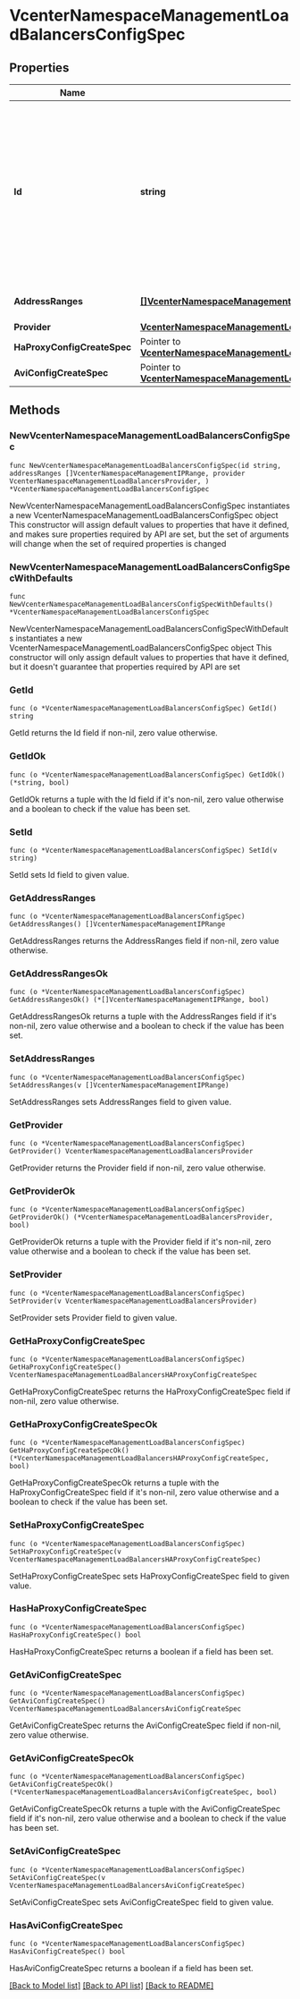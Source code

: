 # VcenterNamespaceManagementLoadBalancersConfigSpec

## Properties

Name | Type | Description | Notes
------------ | ------------- | ------------- | -------------
**Id** | **string** | An identifier that identifies a load balancer and can be used to query or configure load balancer properties via these resources. The identifier has DNS_LABEL restrictions as specified in . This must be an alphanumeric (a-z and 0-9) string, with a maximum length of 63 characters and with the &#39;-&#39; character allowed anywhere except the first or last character. This name is unique across all Namespaces in this vCenter server. When clients pass a value of this structure as a parameter, the field must be an identifier for the resource type: vcenter.namespace_management.LoadBalancerConfig. When operations return a value of this structure as a result, the field will be an identifier for the resource type: vcenter.namespace_management.LoadBalancerConfig. | 
**AddressRanges** | [**[]VcenterNamespaceManagementIPRange**](VcenterNamespaceManagementIPRange.md) | List of address ranges that will be used to derive frontend IP addresses for L4 virtual servers. At least one range must be provided. | 
**Provider** | [**VcenterNamespaceManagementLoadBalancersProvider**](VcenterNamespaceManagementLoadBalancersProvider.md) |  | 
**HaProxyConfigCreateSpec** | Pointer to [**VcenterNamespaceManagementLoadBalancersHAProxyConfigCreateSpec**](VcenterNamespaceManagementLoadBalancersHAProxyConfigCreateSpec.md) |  | [optional] 
**AviConfigCreateSpec** | Pointer to [**VcenterNamespaceManagementLoadBalancersAviConfigCreateSpec**](VcenterNamespaceManagementLoadBalancersAviConfigCreateSpec.md) |  | [optional] 

## Methods

### NewVcenterNamespaceManagementLoadBalancersConfigSpec

`func NewVcenterNamespaceManagementLoadBalancersConfigSpec(id string, addressRanges []VcenterNamespaceManagementIPRange, provider VcenterNamespaceManagementLoadBalancersProvider, ) *VcenterNamespaceManagementLoadBalancersConfigSpec`

NewVcenterNamespaceManagementLoadBalancersConfigSpec instantiates a new VcenterNamespaceManagementLoadBalancersConfigSpec object
This constructor will assign default values to properties that have it defined,
and makes sure properties required by API are set, but the set of arguments
will change when the set of required properties is changed

### NewVcenterNamespaceManagementLoadBalancersConfigSpecWithDefaults

`func NewVcenterNamespaceManagementLoadBalancersConfigSpecWithDefaults() *VcenterNamespaceManagementLoadBalancersConfigSpec`

NewVcenterNamespaceManagementLoadBalancersConfigSpecWithDefaults instantiates a new VcenterNamespaceManagementLoadBalancersConfigSpec object
This constructor will only assign default values to properties that have it defined,
but it doesn't guarantee that properties required by API are set

### GetId

`func (o *VcenterNamespaceManagementLoadBalancersConfigSpec) GetId() string`

GetId returns the Id field if non-nil, zero value otherwise.

### GetIdOk

`func (o *VcenterNamespaceManagementLoadBalancersConfigSpec) GetIdOk() (*string, bool)`

GetIdOk returns a tuple with the Id field if it's non-nil, zero value otherwise
and a boolean to check if the value has been set.

### SetId

`func (o *VcenterNamespaceManagementLoadBalancersConfigSpec) SetId(v string)`

SetId sets Id field to given value.


### GetAddressRanges

`func (o *VcenterNamespaceManagementLoadBalancersConfigSpec) GetAddressRanges() []VcenterNamespaceManagementIPRange`

GetAddressRanges returns the AddressRanges field if non-nil, zero value otherwise.

### GetAddressRangesOk

`func (o *VcenterNamespaceManagementLoadBalancersConfigSpec) GetAddressRangesOk() (*[]VcenterNamespaceManagementIPRange, bool)`

GetAddressRangesOk returns a tuple with the AddressRanges field if it's non-nil, zero value otherwise
and a boolean to check if the value has been set.

### SetAddressRanges

`func (o *VcenterNamespaceManagementLoadBalancersConfigSpec) SetAddressRanges(v []VcenterNamespaceManagementIPRange)`

SetAddressRanges sets AddressRanges field to given value.


### GetProvider

`func (o *VcenterNamespaceManagementLoadBalancersConfigSpec) GetProvider() VcenterNamespaceManagementLoadBalancersProvider`

GetProvider returns the Provider field if non-nil, zero value otherwise.

### GetProviderOk

`func (o *VcenterNamespaceManagementLoadBalancersConfigSpec) GetProviderOk() (*VcenterNamespaceManagementLoadBalancersProvider, bool)`

GetProviderOk returns a tuple with the Provider field if it's non-nil, zero value otherwise
and a boolean to check if the value has been set.

### SetProvider

`func (o *VcenterNamespaceManagementLoadBalancersConfigSpec) SetProvider(v VcenterNamespaceManagementLoadBalancersProvider)`

SetProvider sets Provider field to given value.


### GetHaProxyConfigCreateSpec

`func (o *VcenterNamespaceManagementLoadBalancersConfigSpec) GetHaProxyConfigCreateSpec() VcenterNamespaceManagementLoadBalancersHAProxyConfigCreateSpec`

GetHaProxyConfigCreateSpec returns the HaProxyConfigCreateSpec field if non-nil, zero value otherwise.

### GetHaProxyConfigCreateSpecOk

`func (o *VcenterNamespaceManagementLoadBalancersConfigSpec) GetHaProxyConfigCreateSpecOk() (*VcenterNamespaceManagementLoadBalancersHAProxyConfigCreateSpec, bool)`

GetHaProxyConfigCreateSpecOk returns a tuple with the HaProxyConfigCreateSpec field if it's non-nil, zero value otherwise
and a boolean to check if the value has been set.

### SetHaProxyConfigCreateSpec

`func (o *VcenterNamespaceManagementLoadBalancersConfigSpec) SetHaProxyConfigCreateSpec(v VcenterNamespaceManagementLoadBalancersHAProxyConfigCreateSpec)`

SetHaProxyConfigCreateSpec sets HaProxyConfigCreateSpec field to given value.

### HasHaProxyConfigCreateSpec

`func (o *VcenterNamespaceManagementLoadBalancersConfigSpec) HasHaProxyConfigCreateSpec() bool`

HasHaProxyConfigCreateSpec returns a boolean if a field has been set.

### GetAviConfigCreateSpec

`func (o *VcenterNamespaceManagementLoadBalancersConfigSpec) GetAviConfigCreateSpec() VcenterNamespaceManagementLoadBalancersAviConfigCreateSpec`

GetAviConfigCreateSpec returns the AviConfigCreateSpec field if non-nil, zero value otherwise.

### GetAviConfigCreateSpecOk

`func (o *VcenterNamespaceManagementLoadBalancersConfigSpec) GetAviConfigCreateSpecOk() (*VcenterNamespaceManagementLoadBalancersAviConfigCreateSpec, bool)`

GetAviConfigCreateSpecOk returns a tuple with the AviConfigCreateSpec field if it's non-nil, zero value otherwise
and a boolean to check if the value has been set.

### SetAviConfigCreateSpec

`func (o *VcenterNamespaceManagementLoadBalancersConfigSpec) SetAviConfigCreateSpec(v VcenterNamespaceManagementLoadBalancersAviConfigCreateSpec)`

SetAviConfigCreateSpec sets AviConfigCreateSpec field to given value.

### HasAviConfigCreateSpec

`func (o *VcenterNamespaceManagementLoadBalancersConfigSpec) HasAviConfigCreateSpec() bool`

HasAviConfigCreateSpec returns a boolean if a field has been set.


[[Back to Model list]](../README.md#documentation-for-models) [[Back to API list]](../README.md#documentation-for-api-endpoints) [[Back to README]](../README.md)


